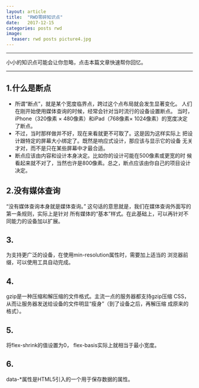 ```yaml
---
layout: article
title:  "RWD零碎知识点"
date:   2017-12-15
categories: posts rwd
image:
  teaser: rwd posts picture4.jpg
---
```

---
小小的知识点可能会让你忽略，点击本篇文章快速帮你回忆。

--------
## 1.什么是断点
* 所谓“断点”，就是某个宽度临界点，跨过这个点布局就会发生显著变化。
人们在刚开始使用媒体查询的时候，经常会针对当时流行的设备设置断点。
当时， iPhone（320像素 × 480像素）和iPad（768像素× 1024像素）的宽度决定
了断点。
* 不过，当时那样做并不好，现在来看就更不可取了。这是因为这样实际上
把设计跟特定的屏幕大小绑定了。既然是响应式设计，那应该与显示它的设备
无关才对，而不是只在某些屏幕中才最合适。
* 断点应该由内容和设计本身决定。比如你的设计可能在500像素或更宽的时
候看起来就不对了，当然也许是800像素。总之，断点应该由你自己的项目设计
决定。

## 2.没有媒体查询
“没有媒体查询本身就是媒体查询。”
这句话的意思就是，我们在媒体查询外面写的第一条规则，实际上是针对
所有媒体的“基本”样式。在此基础上，可以再针对不同能力的设备加以扩展。

## 3.
为支持更广泛的设备，在使用min-resolution属性时，需要加上适当的
浏览器前缀，可以使用工具自动完成。

## 4.
gzip是一种压缩和解压缩的文件格式。主流一点的服务器都支持gzip压缩
CSS，从而让服务器发送给设备的文件明显“瘦身”（到了设备之后，再解压缩
成原来的格式）。

## 5.
将flex-shrink的值设置为0， flex-basis实际上就相当于最小宽度。

## 6.
data-*属性是HTML5引入的一个用于保存数据的属性。

